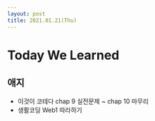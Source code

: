 ```yaml
---
layout: post
title: 2021.01.21(Thu)
---
```

# Today We Learned

## 애지

- 이것이 코테다 chap 9 실전문제 ~ chap 10 마무리
- 생활코딩 Web1 따라하기
